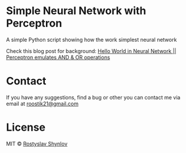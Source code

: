 # Simple Neural Network with Perceptron

A simple Python script showing how the work simplest neural network

Check this blog post for background: [Hello World in Neural Network || Perceptron emulates AND & OR operations](https://medium.com/@lirugo/hello-world-in-neural-network-perceptron-emulates-and-or-operations-fd2e973ab877)

# Contact

If you have any suggestions, find a bug or other you can contact me via email at roostik21@gmail.com

# License

MIT © [Rostyslav Shynlov](https://lirugo.medium.com/)